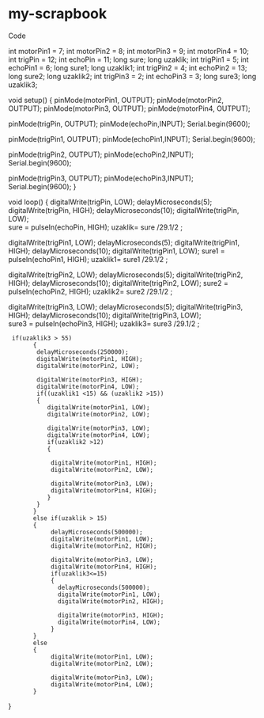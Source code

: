 # my-scrapbook
Code

int motorPin1 = 7;
int motorPin2 = 8;
int motorPin3 = 9;
int motorPin4 = 10;
int trigPin = 12; 
int echoPin = 11;
long sure;
long uzaklik;
int trigPin1 = 5; 
int echoPin1 = 6;
long sure1;
long uzaklik1;
int trigPin2 = 4; 
int echoPin2 = 13;
long sure2;
long uzaklik2;
int trigPin3 = 2; 
int echoPin3 = 3;
long sure3;
long uzaklik3;

void setup() {
  pinMode(motorPin1, OUTPUT);
 pinMode(motorPin2, OUTPUT);
 pinMode(motorPin3, OUTPUT);
 pinMode(motorPin4, OUTPUT);

 pinMode(trigPin, OUTPUT); 
  pinMode(echoPin,INPUT); 
  Serial.begin(9600);
  
  pinMode(trigPin1, OUTPUT); 
  pinMode(echoPin1,INPUT); 
  Serial.begin(9600);

  pinMode(trigPin2, OUTPUT); 
  pinMode(echoPin2,INPUT); 
  Serial.begin(9600);

  pinMode(trigPin3, OUTPUT); 
  pinMode(echoPin3,INPUT); 
  Serial.begin(9600);
}

void loop()
{
  digitalWrite(trigPin, LOW); 
  delayMicroseconds(5);
  digitalWrite(trigPin, HIGH); 
  delayMicroseconds(10);
  digitalWrite(trigPin, LOW);  
  sure = pulseIn(echoPin, HIGH); 
  uzaklik= sure /29.1/2 ;

  digitalWrite(trigPin1, LOW); 
  delayMicroseconds(5);
  digitalWrite(trigPin1, HIGH); 
  delayMicroseconds(10);
  digitalWrite(trigPin1, LOW); 
  sure1 = pulseIn(echoPin1, HIGH); 
  uzaklik1= sure1 /29.1/2 ;

  digitalWrite(trigPin2, LOW); 
  delayMicroseconds(5);
  digitalWrite(trigPin2, HIGH); 
  delayMicroseconds(10);
  digitalWrite(trigPin2, LOW); 
  sure2 = pulseIn(echoPin2, HIGH); 
  uzaklik2= sure2 /29.1/2 ;

  digitalWrite(trigPin3, LOW); 
  delayMicroseconds(5);
  digitalWrite(trigPin3, HIGH); 
  delayMicroseconds(10);
  digitalWrite(trigPin3, LOW);  
  sure3 = pulseIn(echoPin3, HIGH); 
  uzaklik3= sure3 /29.1/2 ;

     if(uzaklik3 > 55)
           {
            delayMicroseconds(250000);
            digitalWrite(motorPin1, HIGH);
            digitalWrite(motorPin2, LOW);

            digitalWrite(motorPin3, HIGH);
            digitalWrite(motorPin4, LOW);
            if((uzaklik1 <15) && (uzaklik2 >15))
            {
               digitalWrite(motorPin1, LOW);
               digitalWrite(motorPin2, LOW);

               digitalWrite(motorPin3, LOW);
               digitalWrite(motorPin4, LOW);
               if(uzaklik2 >12)
               {
                
                digitalWrite(motorPin1, HIGH);
                digitalWrite(motorPin2, LOW);

                digitalWrite(motorPin3, LOW);
                digitalWrite(motorPin4, HIGH);
               }
            }
           }
           else if(uzaklik > 15)
           {
                delayMicroseconds(500000);
                digitalWrite(motorPin1, LOW);
                digitalWrite(motorPin2, HIGH);

                digitalWrite(motorPin3, LOW);
                digitalWrite(motorPin4, HIGH);
                if(uzaklik3<=15) 
                {
                  delayMicroseconds(500000);
                  digitalWrite(motorPin1, LOW);
                  digitalWrite(motorPin2, HIGH);

                  digitalWrite(motorPin3, HIGH);
                  digitalWrite(motorPin4, LOW);
                }
           }
           else
           {
                digitalWrite(motorPin1, LOW);
                digitalWrite(motorPin2, LOW);

                digitalWrite(motorPin3, LOW);
                digitalWrite(motorPin4, LOW);
           }
}
